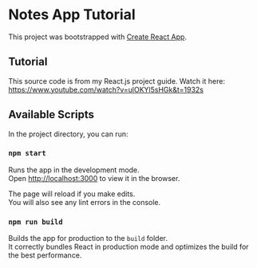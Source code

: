 # Notes App Tutorial

This project was bootstrapped with [Create React App](https://github.com/facebook/create-react-app).

## Tutorial

This source code is from my React.js project guide. Watch it here: https://www.youtube.com/watch?v=ulOKYl5sHGk&t=1932s

## Available Scripts

In the project directory, you can run:

### `npm start`

Runs the app in the development mode.\
Open [http://localhost:3000](http://localhost:3000) to view it in the browser.

The page will reload if you make edits.\
You will also see any lint errors in the console.

### `npm run build`

Builds the app for production to the `build` folder.\
It correctly bundles React in production mode and optimizes the build for the best performance.
